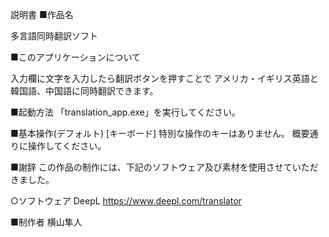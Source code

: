 説明書
■作品名

多言語同時翻訳ソフト

■このアプリケーションについて

入力欄に文字を入力したら翻訳ボタンを押すことで
アメリカ・イギリス英語と韓国語、中国語に同時翻訳できます。

■起動方法
「translation_app.exe」を実行してください。

■基本操作(デフォルト)
[キーボード]
特別な操作のキーはありません。
概要通りに操作してください。

■謝辞
この作品の制作には、下記のソフトウェア及び素材を使用させていただきました。

○ソフトウェア
DeepL
https://www.deepl.com/translator

■制作者
横山隼人
